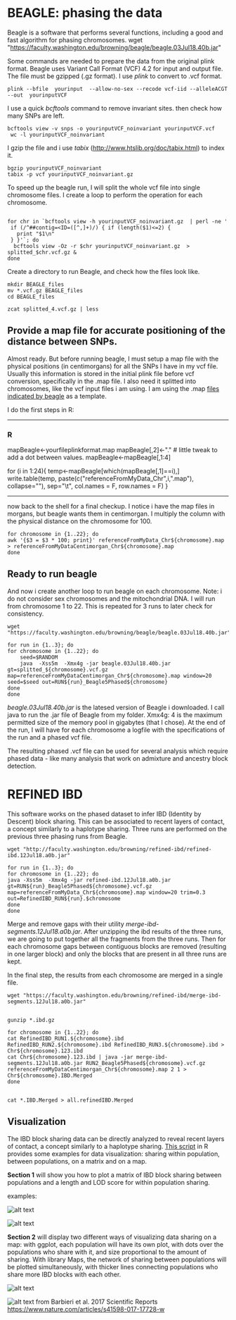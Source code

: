 

# BEAGLE: phasing the data

Beagle is a software that performs several functions, including a good and fast algorithm for phasing chromosomes.
wget "https://faculty.washington.edu/browning/beagle/beagle.03Jul18.40b.jar"

Some commands are needed to prepare the data from the original plink format.
Beagle uses Variant Call Format (VCF) 4.2 for input and output file. The file must be gzipped (.gz format). I use *plink* to convert to .vcf format.

```
plink --bfile  yourinput  --allow-no-sex --recode vcf-iid --alleleACGT --out  yourinputVCF
```


I use a quick *bcftools* command to remove invariant sites. then check how many SNPs are left.

```
bcftools view -v snps -o yourinputVCF_noinvariant yourinputVCF.vcf
 wc -l yourinputVCF_noinvariant
```

I gzip the file and i use *tabix* (http://www.htslib.org/doc/tabix.html) to index it.

```
bgzip yourinputVCF_noinvariant
tabix -p vcf yourinputVCF_noinvariant.gz
```
To speed up the beagle run, I will split the whole vcf file into single chromosome files. I create a loop to perform the operation for each chromosome.
```

for chr in `bcftools view -h yourinputVCF_noinvariant.gz  | perl -ne '
 if (/^##contig=<ID=([^,]+)/) { if (length($1)<=2) {
   print "$1\n"
 } }'`; do
  bcftools view -Oz -r $chr yourinputVCF_noinvariant.gz  > splitted_$chr.vcf.gz &
done
```

Create a directory to run Beagle, and check how the files look like.

```
mkdir BEAGLE_files
mv *.vcf.gz BEAGLE_files
cd BEAGLE_files

zcat splitted_4.vcf.gz | less
```

## Provide a map file for accurate positioning of the distance between SNPs.
Almost ready. But before running beagle, I must setup a map file with the physical positions (in centimorgans) for all the SNPs I have in my vcf file. Usually this information is stored in the initial plink file before vcf conversion, specifically in the .map file. I also need it splitted into chromosomes, like the vcf input files i am using. I am using the .map [files indicated by beagle](http://bochet.gcc.biostat.washington.edu/beagle/genetic_maps/) as a template.

I do the first steps in R:

-------------------------
### R

mapBeagle<-yourfileplinkformat.map
mapBeagle[,2]<-"."   # little tweak to add a dot between values.
mapBeagle<-mapBeagle[,1:4]

for (i in 1:24){
temp<-mapBeagle[which(mapBeagle[,1]==i),]
write.table(temp, paste(c("referenceFromMyData_Chr",i,".map"), collapse=""), sep="\t",  col.names = F, row.names = F)
}

----------------------------

now back to the shell for a final checkup.
I notice i have the map files in morgans, but beagle wants them in centimorgan. I multiply the column with the physical distance on the chromosome for 100.

```
for chromosome in {1..22}; do
awk '{$3 = $3 * 100; print}' referenceFromMyData_Chr${chromosome}.map > referenceFromMyDataCentimorgan_Chr${chromosome}.map
done
```

## Ready to run beagle

And now i create another  loop to run beagle on each chromosome. Note: i do not consider sex chromosomes and the mitochondrial DNA. I will run from chromosome 1 to 22.
This is repeated for 3 runs to later check for consistency.

```
wget "https://faculty.washington.edu/browning/beagle/beagle.03Jul18.40b.jar"

for run in {1..3}; do
for chromosome in {1..22}; do
	seed=$RANDOM
    java  -Xss5m  -Xmx4g -jar beagle.03Jul18.40b.jar gt=splitted_${chromosome}.vcf.gz  map=referenceFromMyDataCentimorgan_Chr${chromosome}.map window=20 seed=$seed out=RUN${run}_Beagle5Phased${chromosome}
done
done
```
*beagle.03Jul18.40b.jar* is the latesed version of Beagle i downloaded. I call java to run the .jar file of Beagle from my folder.
Xmx4g: 4 is the maximum permitted size of the memory pool in gigabytes (that I chose).
At the end of the run, I will have for each chromosome a logfile with the specifications of the run and a phased vcf file.

The resulting phased .vcf file can be used for several analysis which require phased data - like many analysis that work on admixture and ancestry block detection.




# REFINED IBD

This software works on the phased dataset to infer IBD (Identity by Descent) block sharing. This can be associated to recent layers of contact, a concept similarly to a haplotype sharing.
Three runs are performed on the previous three phasing runs from Beagle.

```
wget "http://faculty.washington.edu/browning/refined-ibd/refined-ibd.12Jul18.a0b.jar"

for run in {1..3}; do
for chromosome in {1..22}; do
java -Xss5m  -Xmx4g -jar refined-ibd.12Jul18.a0b.jar gt=RUN${run}_Beagle5Phased${chromosome}.vcf.gz map=referenceFromMyData_Chr${chromosome}.map window=20 trim=0.3 out=RefinedIBD_RUN${run}.$chromosome
done
done
```

Merge and remove gaps with their utility *merge-ibd-segments.12Jul18.a0b.jar*. 
After unzipping the ibd results of the three runs, we are going to put together all the fragments from the three runs.
Then for each chromosome gaps between contiguous blocks are removed (resulting in one larger block) and only the blocks that are present in all three runs are kept.

In the final step, the results from each chromosome are merged in a single file.

```
wget "https://faculty.washington.edu/browning/refined-ibd/merge-ibd-segments.12Jul18.a0b.jar"


gunzip *.ibd.gz

for chromosome in {1..22}; do
cat RefinedIBD_RUN1.${chromosome}.ibd RefinedIBD_RUN2.${chromosome}.ibd RefinedIBD_RUN3.${chromosome}.ibd > Chr${chromosome}.123.ibd
cat Chr${chromosome}.123.ibd | java -jar merge-ibd-segments.12Jul18.a0b.jar RUN2_Beagle5Phased${chromosome}.vcf.gz  referenceFromMyDataCentimorgan_Chr${chromosome}.map 2 1 > Chr${chromosome}.IBD.Merged
done


cat *.IBD.Merged > all.refinedIBD.Merged
```




## Visualization

The IBD block sharing data can be directly analyzed to reveal recent layers of contact, a concept similarly to a haplotype sharing.
[This script](https://github.com/chiarabarbieri/SNPs_HumanOrigins_Recipes/edit/master/BEAGLEandIBD/plotIBD.r) in R provides some examples for data visualization: sharing within population, between populations, on a matrix and on a map.

**Section 1** will show you how to plot a matrix of IBD block sharing between populations and a length and LOD score for within population sharing.

examples:

![alt text](https://github.com/chiarabarbieri/SNPs_HumanOrigins_Recipes/blob/master/BEAGLE/1.1.png)

![alt text](https://github.com/chiarabarbieri/SNPs_HumanOrigins_Recipes/blob/master/BEAGLE/1.2.png)



**Section 2** will display two different ways of visualizing data sharing on a map: with ggplot, each population will have its own plot, with dots over the populations who share with it, and size proportional to the amount of sharing. With library Maps, the network of sharing between populations will be plotted simultaneously, with thicker lines connecting populations who share more IBD blocks with each other.



![alt text](https://github.com/chiarabarbieri/SNPs_HumanOrigins_Recipes/blob/master/BEAGLE/4.png)

![alt text](https://media.springernature.com/lw900/springer-static/image/art%3A10.1038%2Fs41598-017-17728-w/MediaObjects/41598_2017_17728_Fig5_HTML.jpg)
from Barbieri et al. 2017 Scientific Reports https://www.nature.com/articles/s41598-017-17728-w


